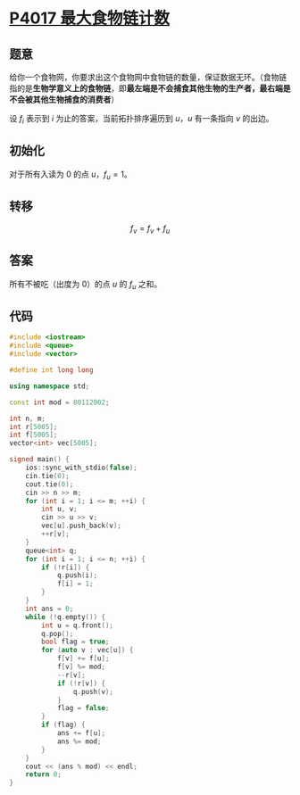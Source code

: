 # [P4017 最大食物链计数](https://www.luogu.com.cn/problem/P4017)

## 题意

给你一个食物网，你要求出这个食物网中食物链的数量，保证数据无环。（食物链指的是**生物学意义上的食物链**，即**最左端是不会捕食其他生物的生产者，最右端是不会被其他生物捕食的消费者**）

设 $f_i$ 表示到 $i$ 为止的答案，当前拓扑排序遍历到 $u$，$u$ 有一条指向 $v$ 的出边。

## 初始化

对于所有入读为 $0$ 的点 $u$，$f_u=1$。

## 转移

$$f_v=f_v+f_u$$

## 答案

所有不被吃（出度为 $0$）的点 $u$ 的 $f_u$ 之和。

## 代码

```cpp
#include <iostream>
#include <queue>
#include <vector>

#define int long long

using namespace std;

const int mod = 80112002;

int n, m;
int r[5005];
int f[5005];
vector<int> vec[5005];

signed main() {
    ios::sync_with_stdio(false);
    cin.tie(0);
    cout.tie(0);
    cin >> n >> m;
    for (int i = 1; i <= m; ++i) {
        int u, v;
        cin >> u >> v;
        vec[u].push_back(v);
        ++r[v];
    }
    queue<int> q;
    for (int i = 1; i <= n; ++i) {
        if (!r[i]) {
            q.push(i);
            f[i] = 1;
        }
    }
    int ans = 0;
    while (!q.empty()) {
        int u = q.front();
        q.pop();
        bool flag = true;
        for (auto v : vec[u]) {
            f[v] += f[u];
            f[v] %= mod;
            --r[v];
            if (!r[v]) {
                q.push(v);
            }
            flag = false;
        }
        if (flag) {
            ans += f[u];
            ans %= mod;
        }
    }
    cout << (ans % mod) << endl;
    return 0;
}
```
